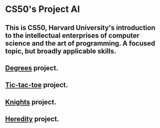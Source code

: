 # CS50's Project AI
<h2>This is CS50, Harvard University's introduction to the intellectual enterprises of computer science and the art of programming. A focused topic, but broadly applicable skills.</h2>

<h2><a href="https://github.com/PapaArt/cs50_project_AI/tree/master/Week%200/degrees">Degrees</a> project.</h2>
<h2><a href="https://github.com/PapaArt/cs50_project_AI/tree/master/Week%200/tictactoe">Tic-tac-toe</a> project.</h2>
<h2><a href="https://github.com/PapaArt/cs50_project_AI/tree/master/Week%201/knights">Knights</a> project.</h2>
<h2><a href="https://github.com/PapaArt/cs50_project_AI/tree/master/Week%202/heredity">Heredity</a> project.</h2>

